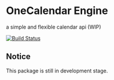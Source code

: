 # OneCalendar Engine
a simple and flexible calendar api (WIP)

[![Build Status](https://travis-ci.org/dariush-alipour/onecalendar-engine.svg?branch=master)](https://travis-ci.org/dariush-alipour/onecalendar-engine)

## Notice
This package is still in development stage.